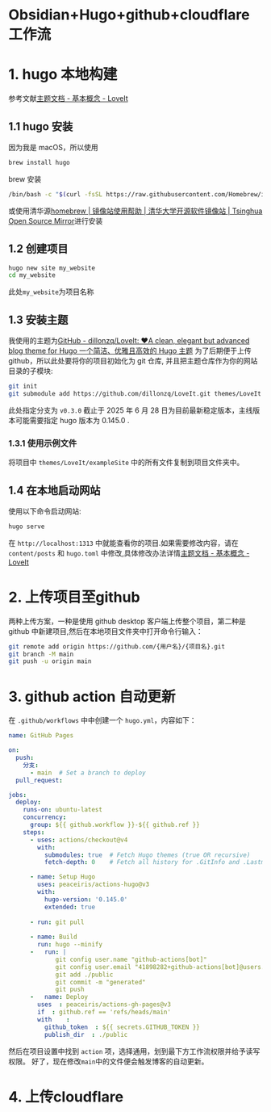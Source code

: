 # Obsidian+Hugo+github+cloudflare 工作流

# 1. hugo 本地构建
参考文献[主题文档 - 基本概念 - LoveIt](https://hugoloveit.com/zh-cn/theme-documentation-basics/#site-configuration)
## 1.1 hugo 安装
因为我是 macOS，所以使用
```zsh
brew install hugo 
```
brew 安装
```zsh
/bin/bash -c "$(curl -fsSL https://raw.githubusercontent.com/Homebrew/install/HEAD/install.sh)"          
```
或使用清华源[homebrew \| 镜像站使用帮助 \| 清华大学开源软件镜像站 \| Tsinghua Open Source Mirror](https://mirrors.tuna.tsinghua.edu.cn/help/homebrew/)进行安装
## 1.2 创建项目
```zsh
hugo new site my_website      
cd my_website  
```
此处`my_website`为项目名称
## 1.3 安装主题
我使用的主题为[GitHub - dillonzq/LoveIt: ❤️A clean, elegant but advanced blog theme for Hugo 一个简洁、优雅且高效的 Hugo 主题](https://github.com/dillonzq/LoveIt)
为了后期便于上传 github，所以此处要将你的项目初始化为 git 仓库, 并且把主题仓库作为你的网站目录的子模块:
```zsh
git init          
git submodule add https://github.com/dillonzq/LoveIt.git themes/LoveIt -b v0.3.0  
```
此处指定分支为 `v0.3.0` 截止于 2025 年 6 月 28 日为目前最新稳定版本，主线版本可能需要指定 hugo 版本为 0.145.0 .
### 1.3.1 使用示例文件
将项目中 `themes/LoveIt/exampleSite` 中的所有文件复制到项目文件夹中。
## 1.4 在本地启动网站
使用以下命令启动网站:
```zsh
hugo serve  
```
在 `http://localhost:1313` 中就能查看你的项目.如果需要修改内容，请在 `content/posts` 和 `hugo.toml` 中修改,具体修改办法详情[主题文档 - 基本概念 - LoveIt](https://hugoloveit.com/zh-cn/theme-documentation-basics/#site-configuration)
# 2. 上传项目至github
两种上传方案，一种是使用 github desktop 客户端上传整个项目，第二种是 github 中新建项目,然后在本地项目文件夹中打开命令行输入：
```zsh
git remote add origin https://github.com/{用户名}/{项目名}.git                    git add .                                                                        git commit -m "first commit"
git branch -M main  
git push -u origin main  
```
# 3. github action 自动更新
在 `.github/workflows` 中中创建一个 `hugo.yml`，内容如下：
```yaml
name: GitHub Pages  

on:  
  push:  
    分支:
      - main  # Set a branch to deploy  
  pull_request:  

jobs:  
  deploy:  
    runs-on: ubuntu-latest  
    concurrency:  
      group: ${{ github.workflow }}-${{ github.ref }}  
    steps:  
      - uses: actions/checkout@v4  
        with:  
          submodules: true  # Fetch Hugo themes (true OR recursive)  
          fetch-depth: 0    # Fetch all history for .GitInfo and .Lastmod  

      - name: Setup Hugo  
        uses: peaceiris/actions-hugo@v3  
        with:  
          hugo-version: '0.145.0'  
          extended: true  
          
      - run: git pull  
      
      - name: Build  
        run: hugo --minify  
      -   run: |
             git config user.name "github-actions[bot]"  
             git config user.email "41898282+github-actions[bot]@users.noreply.github.com"    
             git add ./public  
             git commit -m "generated"  
             git push  
      -   name: Deploy
        uses  : peaceiris/actions-gh-pages@v3
        if  : github.ref == 'refs/heads/main'
        with    :
          github_token  : ${{ secrets.GITHUB_TOKEN }}
          publish_dir  : ./public
```
然后在项目设置中找到 `action` 项，选择通用，划到最下方工作流权限并给予读写权限。
好了，现在修改`main`中的文件便会触发博客的自动更新。
# 4. 上传cloudflare


